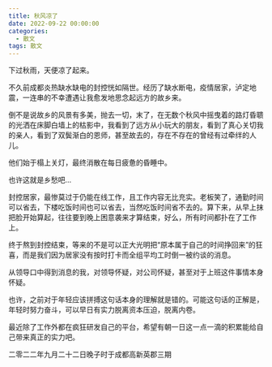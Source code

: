 ```yaml
---
title: 秋风凉了
date: 2022-09-22 00:00:00
categories:
  - 散文
tags: 散文
---
```


下过秋雨，天便凉了起来。

不久前成都炎热缺水缺电的封控恍如隔世。经历了缺水断电，疫情居家，泸定地震，一连串的不幸遭遇让我愈发地思念起远方的故乡来。

倒不是说故乡的风景有多美，抛去一切，末了，在无数个秋风中摇曳着的路灯昏聩的光洒在床脚白墙上的枯影中，我看到了远方从小玩大的朋友，看到了真心关切我的亲人，看到了双鬓渐白的恩师，甚至故去的，存在不存在的曾经有过牵绊的人儿。

他们始于榻上关灯，最终消散在每日疲惫的昏睡中。

也许这就是乡愁吧…

封控居家，最惨莫过于仍能在线工作，且工作内容无比充实。老板笑了，通勤时间可以省去，下楼吃饭时间也可以省去，当然吃饭时间省不去的。算下来，从早上抹把脸开始算起，往往要到晚上困意袭来才算结束，好么，所有时间都扑在了工作上。

<!-- more -->

终于熬到封控结束，等来的不是可以正大光明把“原本属于自己的时间挣回来”的狂喜，而是我们因为居家没有按时打卡而全组平均工时倒一被约谈的消息。

从领导口中得到消息的我，对领导怀疑，对公司怀疑，甚至对于上班这件事情本身怀疑。

也许，之前对于年轻应该拼搏这句话本身的理解就是错的。可能这句话的正解是，年轻时努力奋斗，可以早日有实力脱离资本压迫，脱离内卷。

最近除了工作外都在疯狂研发自己的平台，希望有朝一日这一点一滴的积累能给自己带来真正的实力吧。

二零二二年九月二十二日晚子时于成都高新英郡三期
